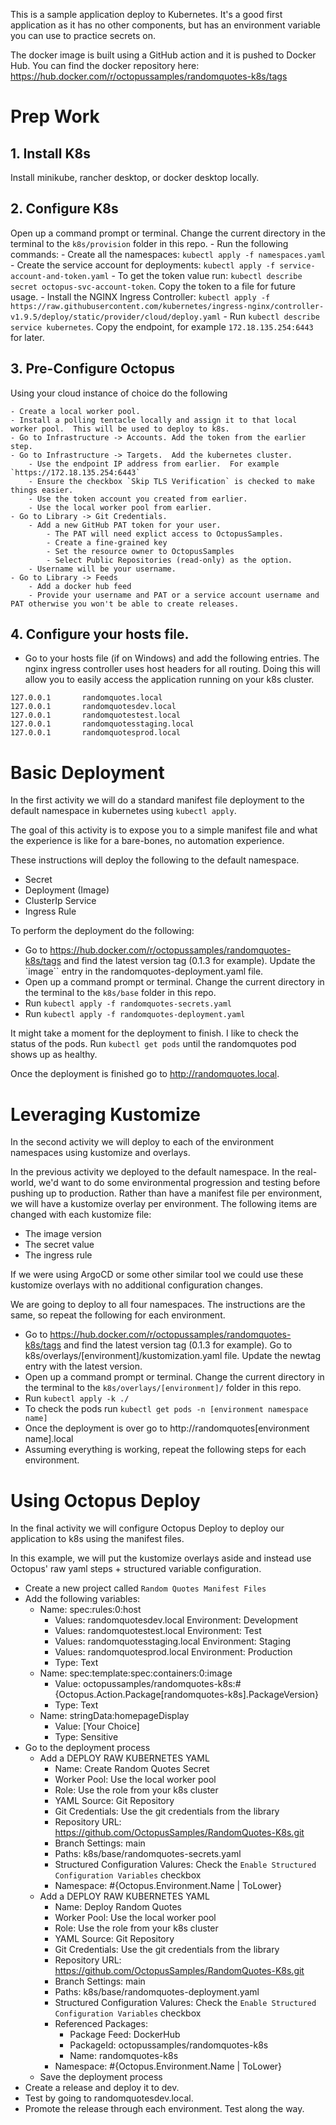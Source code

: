 This is a sample application deploy to Kubernetes.  It's a good first application as it has no other components, but has an environment variable you can use to practice secrets on.

The docker image is built using a GitHub action and it is pushed to Docker Hub.  You can find the docker repository here: https://hub.docker.com/r/octopussamples/randomquotes-k8s/tags

# Prep Work

## 1. Install K8s
Install minikube, rancher desktop, or docker desktop locally.  

## 2. Configure K8s
Open up a command prompt or terminal.  Change the current directory in the terminal to the `k8s/provision` folder in this repo.
    - Run the following commands:
        - Create all the namespaces: `kubectl apply -f namespaces.yaml`
        - Create the service account for deployments: `kubectl apply -f service-account-and-token.yaml`
        - To get the token value run: `kubectl describe secret octopus-svc-account-token`.  Copy the token to a file for future usage.
        - Install the NGINX Ingress Controller: `kubectl apply -f https://raw.githubusercontent.com/kubernetes/ingress-nginx/controller-v1.9.5/deploy/static/provider/cloud/deploy.yaml`
        - Run `kubectl describe service kubernetes`.  Copy the endpoint, for example `172.18.135.254:6443` for later.

## 3. Pre-Configure Octopus
Using your cloud instance of choice do the following

    - Create a local worker pool.
    - Install a polling tentacle locally and assign it to that local worker pool.  This will be used to deploy to k8s.
    - Go to Infrastructure -> Accounts. Add the token from the earlier step.
    - Go to Infrastructure -> Targets.  Add the kubernetes cluster.  
        - Use the endpoint IP address from earlier.  For example `https://172.18.135.254:6443`
        - Ensure the checkbox `Skip TLS Verification` is checked to make things easier.
        - Use the token account you created from earlier.
        - Use the local worker pool from earlier.
    - Go to Library -> Git Credentials.
        - Add a new GitHub PAT token for your user.  
            - The PAT will need explict access to OctopusSamples.  
            - Create a fine-grained key
            - Set the resource owner to OctopusSamples
            - Select Public Repositories (read-only) as the option.
        - Username will be your username.
    - Go to Library -> Feeds
        - Add a docker hub feed
        - Provide your username and PAT or a service account username and PAT otherwise you won't be able to create releases.

## 4. Configure your hosts file.
- Go to your hosts file (if on Windows) and add the following entries.  The nginx ingress controller uses host headers for all routing.  Doing this will allow you to easily access the application running on your k8s cluster.

```
127.0.0.1       randomquotes.local
127.0.0.1       randomquotesdev.local
127.0.0.1       randomquotestest.local
127.0.0.1       randomquotesstaging.local
127.0.0.1       randomquotesprod.local
```

# Basic Deployment 

In the first activity we will do a standard manifest file deployment to the default namespace in kubernetes using `kubectl apply`.

The goal of this activity is to expose you to a simple manifest file and what the experience is like for a bare-bones, no automation experience.

These instructions will deploy the following to the default namespace.  

- Secret
- Deployment (Image)
- ClusterIp Service
- Ingress Rule

To perform the deployment do the following:
- Go to https://hub.docker.com/r/octopussamples/randomquotes-k8s/tags and find the latest version tag (0.1.3 for example).  Update the `image`` entry in the randomquotes-deployment.yaml file.
- Open up a command prompt or terminal.  Change the current directory in the terminal to the `k8s/base` folder in this repo. 
- Run `kubectl apply -f randomquotes-secrets.yaml`
- Run `kubectl apply -f randomquotes-deployment.yaml`

It might take a moment for the deployment to finish.  I like to check the status of the pods.  Run `kubectl get pods` until the randomquotes pod shows up as healthy.

Once the deployment is finished go to http://randomquotes.local.

# Leveraging Kustomize

In the second activity we will deploy to each of the environment namespaces using kustomize and overlays.

In the previous activity we deployed to the default namespace.  In the real-world, we'd want to do some environmental progression and testing before pushing up to production.  Rather than have a manifest file per environment, we will have a kustomize overlay per environment.  The following items are changed with each kustomize file:

- The image version
- The secret value
- The ingress rule

If we were using ArgoCD or some other similar tool we could use these kustomize overlays with no additional configuration changes.  

We are going to deploy to all four namespaces.  The instructions are the same, so repeat the following for each environment.

- Go to https://hub.docker.com/r/octopussamples/randomquotes-k8s/tags and find the latest version tag (0.1.3 for example).  Go to k8s/overlays/[environment]/kustomization.yaml file.  Update the newtag entry with the latest version.
- Open up a command prompt or terminal.  Change the current directory in the terminal to the `k8s/overlays/[environment]/` folder in this repo. 
- Run `kubectl apply -k ./`
- To check the pods run `kubectl get pods -n [environment namespace name]`
- Once the deployment is over go to http://randomquotes[environment name].local
- Assuming everything is working, repeat the following steps for each environment.

# Using Octopus Deploy

In the final activity we will configure Octopus Deploy to deploy our application to k8s using the manifest files.

In this example, we will put the kustomize overlays aside and instead use Octopus' raw yaml steps + structured variable configuration.

- Create a new project called `Random Quotes Manifest Files`
- Add the following variables:
    - Name: spec:rules:0:host
        - Values: randomquotesdev.local Environment: Development
        - Values: randomquotestest.local Environment: Test
        - Values: randomquotesstaging.local Environment: Staging
        - Values: randomquotesprod.local Environment: Production
        - Type: Text
    - Name: spec:template:spec:containers:0:image
        - Value: octopussamples/randomquotes-k8s:#{Octopus.Action.Package[randomquotes-k8s].PackageVersion}
        - Type: Text
    - Name: stringData:homepageDisplay
        - Value: [Your Choice]
        - Type: Sensitive
- Go to the deployment process
    - Add a DEPLOY RAW KUBERNETES YAML
        - Name: Create Random Quotes Secret
        - Worker Pool: Use the local worker pool
        - Role: Use the role from your k8s cluster
        - YAML Source: Git Repository
        - Git Credentials: Use the git credentials from the library
        - Repository URL: https://github.com/OctopusSamples/RandomQuotes-K8s.git 
        - Branch Settings: main
        - Paths: k8s/base/randomquotes-secrets.yaml
        - Structured Configuration Valures: Check the `Enable Structured Configuration Variables` checkbox
        - Namespace: #{Octopus.Environment.Name | ToLower}
    - Add a DEPLOY RAW KUBERNETES YAML
        - Name: Deploy Random Quotes
        - Worker Pool: Use the local worker pool
        - Role: Use the role from your k8s cluster
        - YAML Source: Git Repository
        - Git Credentials: Use the git credentials from the library
        - Repository URL: https://github.com/OctopusSamples/RandomQuotes-K8s.git 
        - Branch Settings: main
        - Paths: k8s/base/randomquotes-deployment.yaml
        - Structured Configuration Valures: Check the `Enable Structured Configuration Variables` checkbox
        - Referenced Packages: 
            - Package Feed: DockerHub
            - PackageId: octopussamples/randomquotes-k8s
            - Name: randomquotes-k8s
        - Namespace: #{Octopus.Environment.Name | ToLower}
    - Save the deployment process
- Create a release and deploy it to dev.
- Test by going to randomquotesdev.local.
- Promote the release through each environment.  Test along the way.